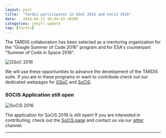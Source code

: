 ```yaml
---
layout: post
title:  "Tardis participates in GSoC 2016 and SoCiS 2016"
date:   2016-04-22 18:44:43 +0200
categories: jekyll update
tag: [tardis]
---
```


The TARDIS collaboration has been selected as a mentoring organization for the
"Google Summer of Code 2016" program and for ESA's counterpart "Summer of Code
in Space 2016".

![GSoC 2016](https://developers.google.com/open-source/gsoc/resources/downloads/GSoC-logo-horizontal.svg)

We will use these opportunities to advance the development of
the TARDIS suite. If you are in these programs or want to contribute check out
our dedicated webpages for [GSoC][TardisGsoc] and [SoCiS][TardisSocis].

### SOCIS Application still open

![SoCiS 2016](http://sophia.estec.esa.int/socis2015/sites/default/files/images/esalogo.png)

The application for SoCiS 2016 is still open! If you are interested in
contributing, check out the [SoCiS page][TardisSocis] and contact us via our
[gitter][TardisGitter] channel.


- - - 

[TardisGsoc]: http://opensupernova.org/gsoc2016/doku.php
[TardisSocis]: http://opensupernova.org/socis2016/doku.php
[TardisGitter]: https://gitter.im/tardis-sn/tardis
